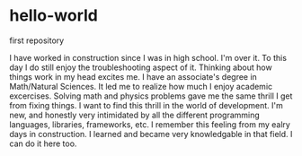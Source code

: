 # hello-world
first repository

  I have worked in construction since I was in high school. I'm over it. To this day I do still enjoy the troubleshooting aspect of it. Thinking about how things work in my head excites me. I have an associate's degree in Math/Natural Sciences. It led me to realize how much I enjoy academic excercises. Solving math and physics problems gave me the same thrill I get from fixing things. I want to find this thrill in the world of development. I'm new, and honestly very intimidated by all the different programming languages, libraries, frameworks, etc. I remember this feeling from my ealry days in construction. I learned and became very knowledgable in that field. I can do it here too.
